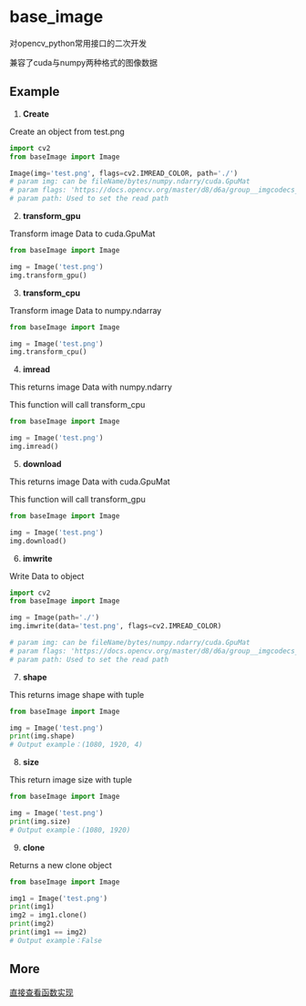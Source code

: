 # base_image
对opencv_python常用接口的二次开发

兼容了cuda与numpy两种格式的图像数据

## Example

1. **Create**

Create an object from test.png

```Python
import cv2
from baseImage import Image

Image(img='test.png', flags=cv2.IMREAD_COLOR, path='./')
# param img: can be fileName/bytes/numpy.ndarry/cuda.GpuMat
# param flags: 'https://docs.opencv.org/master/d8/d6a/group__imgcodecs__flags.html#ga61d9b0126a3e57d9277ac48327799c80'
# param path: Used to set the read path
```

2. **transform_gpu**

Transform image Data to cuda.GpuMat

```Python
from baseImage import Image

img = Image('test.png')
img.transform_gpu()
```

3. **transform_cpu**

Transform image Data to numpy.ndarray

```Python
from baseImage import Image

img = Image('test.png')
img.transform_cpu()
```

4. **imread**

This returns image Data with numpy.ndarry

This function will call transform_cpu

```Python
from baseImage import Image

img = Image('test.png')
img.imread()
```

5. **download**

This returns image Data with cuda.GpuMat

This function will call transform_gpu

```Python
from baseImage import Image

img = Image('test.png')
img.download()
```

6. **imwrite**

Write Data to object

```Python
import cv2
from baseImage import Image

img = Image(path='./')
img.imwrite(data='test.png', flags=cv2.IMREAD_COLOR)

# param img: can be fileName/bytes/numpy.ndarry/cuda.GpuMat
# param flags: 'https://docs.opencv.org/master/d8/d6a/group__imgcodecs__flags.html#ga61d9b0126a3e57d9277ac48327799c80'
# param path: Used to set the read path
```

7. **shape**

This returns image shape with tuple

```Python
from baseImage import Image

img = Image('test.png')
print(img.shape)
# Output example：(1080, 1920, 4)
```

8. **size**

This return image size with tuple

```Python
from baseImage import Image

img = Image('test.png')
print(img.size)
# Output example：(1080, 1920)
```

9. **clone**

Returns a new clone object

```Python
from baseImage import Image

img1 = Image('test.png')
print(img1)
img2 = img1.clone()
print(img2)
print(img1 == img2)
# Output example：False
```

## More
[直接查看函数实现](https://github.com/hakaboom/base_image/blob/master/baseImage/base_image.py#L170)

